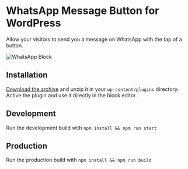 # WhatsApp Message Button for WordPress

Allow your visitors to send you a message on WhatsApp with the tap of a button.

![WhatsApp Block](https://cldup.com/UBnu7lhJIW.gif "WhatsApp Block")

## Installation

[Download the archive](https://github.com/apeatling/whatsapp-block/archive/master.zip) and unzip it in your `wp-content/plugins` directory. Active the plugin and use it directly in the block editor.

## Development

Run the development build with `npm install && npm run start`

## Production

Run the production build with `npm install && npm run build`
